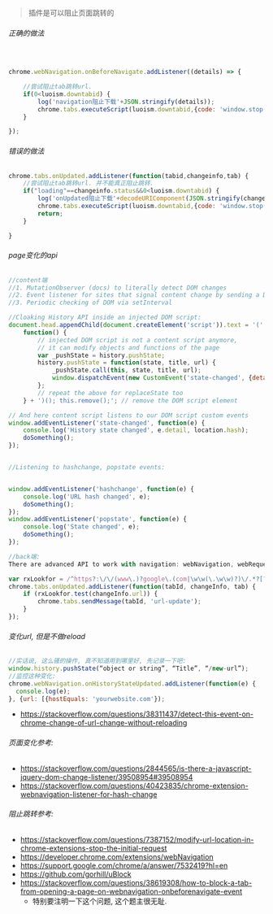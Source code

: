 > 插件是可以阻止页面跳转的



###### 正确的做法

```js


chrome.webNavigation.onBeforeNavigate.addListener((details) => {

	//尝试阻止tab跳转url.
	if(0<luoism.downtabid) {
		log('navigation阻止下载'+JSON.stringify(details));
		chrome.tabs.executeScript(luoism.downtabid,{code: 'window.stop()'});
	}

});

```





###### 错误的做法

```js
chrome.tabs.onUpdated.addListener(function(tabid,changeinfo,tab) {
	//尝试阻止tab跳转url. 并不能真正阻止跳转. 
	if("loading"==changeinfo.status&&0<luoism.downtabid) {
		log('onUpdated阻止下载'+decodeURIComponent(JSON.stringify(changeinfo)));
		chrome.tabs.executeScript(luoism.downtabid,{code: 'window.stop()'});
		return;
	}

}
```

###### page变化的api

```js
//content端
//1. MutationObserver (docs) to literally detect DOM changes
//2. Event listener for sites that signal content change by sending a DOM event
//3. Periodic checking of DOM via setInterval

//Cloaking History API inside an injected DOM script:
document.head.appendChild(document.createElement('script')).text = '(' +
    function() {
        // injected DOM script is not a content script anymore, 
        // it can modify objects and functions of the page
        var _pushState = history.pushState;
        history.pushState = function(state, title, url) {
            _pushState.call(this, state, title, url);
            window.dispatchEvent(new CustomEvent('state-changed', {detail: state}));
        };
        // repeat the above for replaceState too
    } + ')(); this.remove();'; // remove the DOM script element

// And here content script listens to our DOM script custom events
window.addEventListener('state-changed', function(e) {
    console.log('History state changed', e.detail, location.hash);
    doSomething();
});


//Listening to hashchange, popstate events:


window.addEventListener('hashchange', function(e) {
    console.log('URL hash changed', e);
    doSomething();
});
window.addEventListener('popstate', function(e) {
    console.log('State changed', e);
    doSomething();
});

//back端: 
There are advanced API to work with navigation: webNavigation, webRequest

var rxLookfor = /^https?:\/\/(www\.)?google\.(com|\w\w(\.\w\w)?)\/.*?[?#&]q=/;
chrome.tabs.onUpdated.addListener(function(tabId, changeInfo, tab) {
    if (rxLookfor.test(changeInfo.url)) {
        chrome.tabs.sendMessage(tabId, 'url-update');
    }
});
```

###### 变化url, 但是不做reload

```js
//实话说, 这么骚的操作, 真不知道用到哪里好, 先记录一下吧: 
window.history.pushState(“object or string”, “Title”, “/new-url”);
//监控这种变化:
chrome.webNavigation.onHistoryStateUpdated.addListener(function(e) {
  console.log(e);
}, {url: [{hostEquals: 'yourwebsite.com'});
```

- https://stackoverflow.com/questions/38311437/detect-this-event-on-chrome-change-of-url-change-without-reloading



###### 页面变化参考:

- https://stackoverflow.com/questions/2844565/is-there-a-javascript-jquery-dom-change-listener/39508954#39508954
- https://stackoverflow.com/questions/40423835/chrome-extension-webnavigation-listener-for-hash-change

###### 阻止跳转参考: 

- https://stackoverflow.com/questions/7387152/modify-url-location-in-chrome-extensions-stop-the-initial-request
- https://developer.chrome.com/extensions/webNavigation
- https://support.google.com/chrome/a/answer/7532419?hl=en
- https://github.com/gorhill/uBlock
- https://stackoverflow.com/questions/38619308/how-to-block-a-tab-from-opening-a-page-on-webnavigation-onbeforenavigate-event
  - 特别要注明一下这个问题, 这个题主很无耻. 

